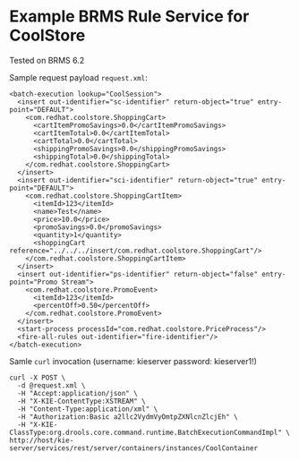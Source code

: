 Example BRMS Rule Service for CoolStore
=======================================

Tested on BRMS 6.2

Sample request payload `request.xml`:

	<batch-execution lookup="CoolSession">
	  <insert out-identifier="sc-identifier" return-object="true" entry-point="DEFAULT">
	    <com.redhat.coolstore.ShoppingCart>
	      <cartItemPromoSavings>0.0</cartItemPromoSavings>
	      <cartItemTotal>0.0</cartItemTotal>
	      <cartTotal>0.0</cartTotal>
	      <shippingPromoSavings>0.0</shippingPromoSavings>
	      <shippingTotal>0.0</shippingTotal>
	    </com.redhat.coolstore.ShoppingCart>
	  </insert>
	  <insert out-identifier="sci-identifier" return-object="true" entry-point="DEFAULT">
	    <com.redhat.coolstore.ShoppingCartItem>
	      <itemId>123</itemId>
	      <name>Test</name>
	      <price>10.0</price>
	      <promoSavings>0.0</promoSavings>
	      <quantity>1</quantity>
	      <shoppingCart reference="../../../insert/com.redhat.coolstore.ShoppingCart"/>
	    </com.redhat.coolstore.ShoppingCartItem>
	  </insert>
	  <insert out-identifier="ps-identifier" return-object="false" entry-point="Promo Stream">
	    <com.redhat.coolstore.PromoEvent>
	      <itemId>123</itemId>
	      <percentOff>0.50</percentOff>
	    </com.redhat.coolstore.PromoEvent>
	  </insert>
	  <start-process processId="com.redhat.coolstore.PriceProcess"/>
	  <fire-all-rules out-identifier="fire-identifier"/>
	</batch-execution>

Samle `curl` invocation (username: kieserver password: kieserver1!)

	curl -X POST \
	  -d @request.xml \
	  -H "Accept:application/json" \
	  -H "X-KIE-ContentType:XSTREAM" \
	  -H "Content-Type:application/xml" \
	  -H "Authorization:Basic a2llc2VydmVyOmtpZXNlcnZlcjEh" \
	  -H "X-KIE-ClassType:org.drools.core.command.runtime.BatchExecutionCommandImpl" \
	http://host/kie-server/services/rest/server/containers/instances/CoolContainer
